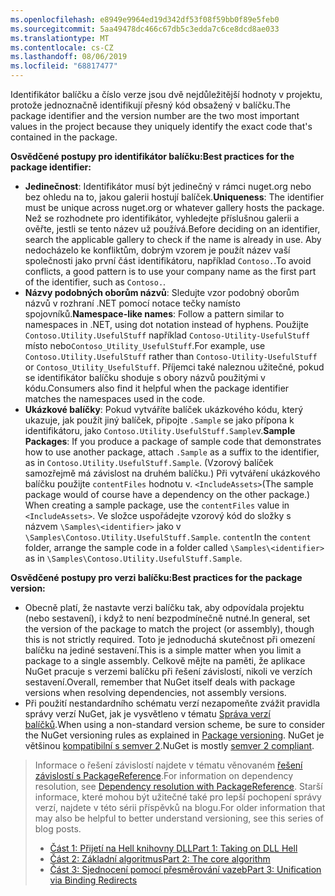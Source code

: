 ```yaml
---
ms.openlocfilehash: e8949e9964ed19d342df53f08f59bb0f89e5feb0
ms.sourcegitcommit: 5aa49478dc466c67db5c3edda7c6ce8dcd8ae033
ms.translationtype: MT
ms.contentlocale: cs-CZ
ms.lasthandoff: 08/06/2019
ms.locfileid: "68817477"
---
```

<span data-ttu-id="b2ab6-101">Identifikátor balíčku a číslo verze jsou dvě nejdůležitější hodnoty v projektu, protože jednoznačně identifikují přesný kód obsažený v balíčku.</span><span class="sxs-lookup"><span data-stu-id="b2ab6-101">The package identifier and the version number are the two most important values in the project because they uniquely identify the exact code that's contained in the package.</span></span>

<span data-ttu-id="b2ab6-102">**Osvědčené postupy pro identifikátor balíčku:**</span><span class="sxs-lookup"><span data-stu-id="b2ab6-102">**Best practices for the package identifier:**</span></span>

- <span data-ttu-id="b2ab6-103">**Jedinečnost**: Identifikátor musí být jedinečný v rámci nuget.org nebo bez ohledu na to, jakou galerii hostují balíček.</span><span class="sxs-lookup"><span data-stu-id="b2ab6-103">**Uniqueness**: The identifier must be unique across nuget.org or whatever gallery hosts the package.</span></span> <span data-ttu-id="b2ab6-104">Než se rozhodnete pro identifikátor, vyhledejte příslušnou galerii a ověřte, jestli se tento název už používá.</span><span class="sxs-lookup"><span data-stu-id="b2ab6-104">Before deciding on an identifier, search the applicable gallery to check if the name is already in use.</span></span> <span data-ttu-id="b2ab6-105">Aby nedocházelo ke konfliktům, dobrým vzorem je použít název vaší společnosti jako první část identifikátoru, například `Contoso.`.</span><span class="sxs-lookup"><span data-stu-id="b2ab6-105">To avoid conflicts, a good pattern is to use your company name as the first part of the identifier, such as `Contoso.`.</span></span>
- <span data-ttu-id="b2ab6-106">**Názvy podobných oborům názvů**: Sledujte vzor podobný oborům názvů v rozhraní .NET pomocí notace tečky namísto spojovníků.</span><span class="sxs-lookup"><span data-stu-id="b2ab6-106">**Namespace-like names**: Follow a pattern similar to namespaces in .NET, using dot notation instead of hyphens.</span></span> <span data-ttu-id="b2ab6-107">Použijte `Contoso.Utility.UsefulStuff` například `Contoso-Utility-UsefulStuff` místo nebo`Contoso_Utility_UsefulStuff`.</span><span class="sxs-lookup"><span data-stu-id="b2ab6-107">For example, use `Contoso.Utility.UsefulStuff` rather than `Contoso-Utility-UsefulStuff` or `Contoso_Utility_UsefulStuff`.</span></span> <span data-ttu-id="b2ab6-108">Příjemci také naleznou užitečné, pokud se identifikátor balíčku shoduje s obory názvů použitými v kódu.</span><span class="sxs-lookup"><span data-stu-id="b2ab6-108">Consumers also find it helpful when the package identifier matches the namespaces used in the code.</span></span>
- <span data-ttu-id="b2ab6-109">**Ukázkové balíčky**: Pokud vytváříte balíček ukázkového kódu, který ukazuje, jak použít jiný balíček, připojte `.Sample` se jako přípona k identifikátoru, jako `Contoso.Utility.UsefulStuff.Sample`v.</span><span class="sxs-lookup"><span data-stu-id="b2ab6-109">**Sample Packages**: If you produce a package of sample code that demonstrates how to use another package, attach `.Sample` as a suffix to the identifier, as in `Contoso.Utility.UsefulStuff.Sample`.</span></span> <span data-ttu-id="b2ab6-110">(Vzorový balíček samozřejmě má závislost na druhém balíčku.) Při vytváření ukázkového balíčku použijte `contentFiles` hodnotu v. `<IncludeAssets>`</span><span class="sxs-lookup"><span data-stu-id="b2ab6-110">(The sample package would of course have a dependency on the other package.) When creating a sample package, use the `contentFiles` value in `<IncludeAssets>`.</span></span> <span data-ttu-id="b2ab6-111">Ve složce uspořádejte vzorový kód do složky s názvem `\Samples\<identifier>` jako v `\Samples\Contoso.Utility.UsefulStuff.Sample`. `content`</span><span class="sxs-lookup"><span data-stu-id="b2ab6-111">In the `content` folder, arrange the sample code in a folder called `\Samples\<identifier>` as in `\Samples\Contoso.Utility.UsefulStuff.Sample`.</span></span>

<span data-ttu-id="b2ab6-112">**Osvědčené postupy pro verzi balíčku:**</span><span class="sxs-lookup"><span data-stu-id="b2ab6-112">**Best practices for the package version:**</span></span>

- <span data-ttu-id="b2ab6-113">Obecně platí, že nastavte verzi balíčku tak, aby odpovídala projektu (nebo sestavení), i když to není bezpodmínečně nutné.</span><span class="sxs-lookup"><span data-stu-id="b2ab6-113">In general, set the version of the package to match the project (or assembly), though this is not strictly required.</span></span> <span data-ttu-id="b2ab6-114">Toto je jednoduchá skutečnost při omezení balíčku na jediné sestavení.</span><span class="sxs-lookup"><span data-stu-id="b2ab6-114">This is a simple matter when you limit a package to a single assembly.</span></span> <span data-ttu-id="b2ab6-115">Celkově mějte na paměti, že aplikace NuGet pracuje s verzemi balíčku při řešení závislostí, nikoli ve verzích sestavení.</span><span class="sxs-lookup"><span data-stu-id="b2ab6-115">Overall, remember that NuGet itself deals with package versions when resolving dependencies, not assembly versions.</span></span>
- <span data-ttu-id="b2ab6-116">Při použití nestandardního schématu verzí nezapomeňte zvážit pravidla správy verzí NuGet, jak je vysvětleno v tématu [Správa verzí balíčků](../../reference/package-versioning.md).</span><span class="sxs-lookup"><span data-stu-id="b2ab6-116">When using a non-standard version scheme, be sure to consider the NuGet versioning rules as explained in [Package versioning](../../reference/package-versioning.md).</span></span> <span data-ttu-id="b2ab6-117">NuGet je většinou [kompatibilní s semver 2](../../reference/package-versioning.md#semantic-versioning-200).</span><span class="sxs-lookup"><span data-stu-id="b2ab6-117">NuGet is mostly [semver 2 compliant](../../reference/package-versioning.md#semantic-versioning-200).</span></span>

> <span data-ttu-id="b2ab6-118">Informace o řešení závislostí najdete v tématu věnovaném [řešení závislostí s PackageReference](../../consume-packages/dependency-resolution.md#dependency-resolution-with-packagereference).</span><span class="sxs-lookup"><span data-stu-id="b2ab6-118">For information on dependency resolution, see [Dependency resolution with PackageReference](../../consume-packages/dependency-resolution.md#dependency-resolution-with-packagereference).</span></span> <span data-ttu-id="b2ab6-119">Starší informace, které mohou být užitečné také pro lepší pochopení správy verzí, najdete v této sérii příspěvků na blogu.</span><span class="sxs-lookup"><span data-stu-id="b2ab6-119">For older information that may also be helpful to better understand versioning, see this series of blog posts.</span></span>
>
> - [<span data-ttu-id="b2ab6-120">Část 1: Přijetí na Hell knihovny DLL</span><span class="sxs-lookup"><span data-stu-id="b2ab6-120">Part 1: Taking on DLL Hell</span></span>](http://blog.davidebbo.com/2011/01/nuget-versioning-part-1-taking-on-dll.html)
> - [<span data-ttu-id="b2ab6-121">Část 2: Základní algoritmus</span><span class="sxs-lookup"><span data-stu-id="b2ab6-121">Part 2: The core algorithm</span></span>](http://blog.davidebbo.com/2011/01/nuget-versioning-part-2-core-algorithm.html)
> - [<span data-ttu-id="b2ab6-122">Část 3: Sjednocení pomocí přesměrování vazeb</span><span class="sxs-lookup"><span data-stu-id="b2ab6-122">Part 3: Unification via Binding Redirects</span></span>](http://blog.davidebbo.com/2011/01/nuget-versioning-part-3-unification-via.html)